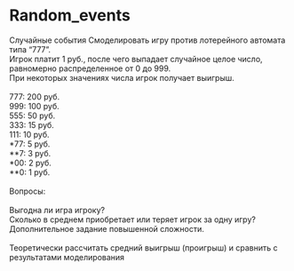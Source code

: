 # Random_events
Случайные события
Смоделировать игру против лотерейного автомата типа “777”. \
Игрок платит 1 руб., после чего выпадает случайное целое число, равномерно распределенное от 0 до 999. \
При некоторых значениях числа игрок получает выигрыш. \
\
777: 200 руб. \
999: 100 руб. \
555: 50 руб. \
333: 15 руб. \
111: 10 руб. \
*77: 5 руб. \
**7: 3 руб. \
*00: 2 руб. \
**0: 1 руб. \
\
Вопросы: \
\
Выгодна ли игра игроку? \
Сколько в среднем приобретает или теряет игрок за одну игру? \
Дополнительное задание повышенной сложности. \
 \
Теоретически рассчитать средний выигрыш (проигрыш) и сравнить с результатами моделирования
